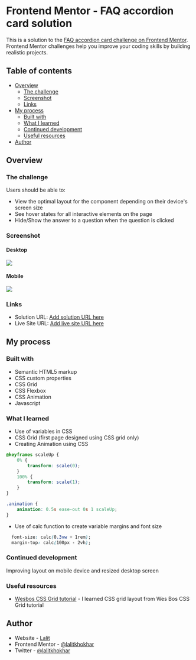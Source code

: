 # Frontend Mentor - FAQ accordion card solution

This is a solution to the [FAQ accordion card challenge on Frontend Mentor](https://www.frontendmentor.io/challenges/faq-accordion-card-XlyjD0Oam). Frontend Mentor challenges help you improve your coding skills by building realistic projects. 

## Table of contents

- [Overview](#overview)
  - [The challenge](#the-challenge)
  - [Screenshot](#screenshot)
  - [Links](#links)
- [My process](#my-process)
  - [Built with](#built-with)
  - [What I learned](#what-i-learned)
  - [Continued development](#continued-development)
  - [Useful resources](#useful-resources)
- [Author](#author)

## Overview

### The challenge

Users should be able to:

- View the optimal layout for the component depending on their device's screen size
- See hover states for all interactive elements on the page
- Hide/Show the answer to a question when the question is clicked

### Screenshot

#### Desktop
![](/images/screenshot.jpg)

#### Mobile
![](/images/screenshot-mobile.jpg)

### Links

- Solution URL: [Add solution URL here](https://your-solution-url.com)
- Live Site URL: [Add live site URL here](https://your-live-site-url.com)

## My process

### Built with

- Semantic HTML5 markup
- CSS custom properties
- CSS Grid
- CSS Flexbox
- CSS Animation
- Javascript


### What I learned

- Use of variables in CSS
- CSS Grid (first page designed using CSS grid only)
- Creating Animation using CSS

```css
@keyframes scaleUp {
    0% {
        transform: scale(0);
    }
    100% {
        transform: scale(1);
    }
}

.animation {
    animation: 0.5s ease-out 0s 1 scaleUp;
}
```

- Use of calc function to create variable margins and font size

```css
  font-size: calc(0.3vw + 1rem);
  margin-top: calc(100px - 2vh);
  ```

### Continued development

Improving layout on mobile device and resized desktop screen

### Useful resources

- [Wesbos CSS Grid tutorial](https://cssgrid.io/) - I learned CSS grid layout from Wes Bos CSS Grid tutorial

## Author

- Website - [Lalit](https://lalitkhokhar.github.io/CV)
- Frontend Mentor - [@lalitkhokhar](https://www.frontendmentor.io/profile/lalitkhokhar)
- Twitter - [@lalitkhokhar](https://www.twitter.com/lalitkhokhar)
